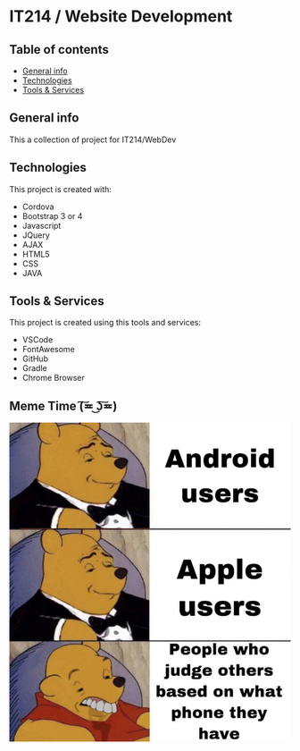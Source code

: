 # IT214 / Website Development

## Table of contents
* [General info](#general-info)
* [Technologies](#technologies)
* [Tools & Services](#Tools-&-Services)

## General info
This a collection of project for IT214/WebDev
	
## Technologies
This project is created with:
* Cordova
* Bootstrap 3 or 4
* Javascript
* JQuery
* AJAX
* HTML5
* CSS
* JAVA
	
## Tools & Services
This project is created using this tools and services:
* VSCode
* FontAwesome
* GitHub
* Gradle
* Chrome Browser

## Meme Time (͠≖ ͜ʖ͠≖)
![LOL](./t9n1peqgw6751.jpg)
